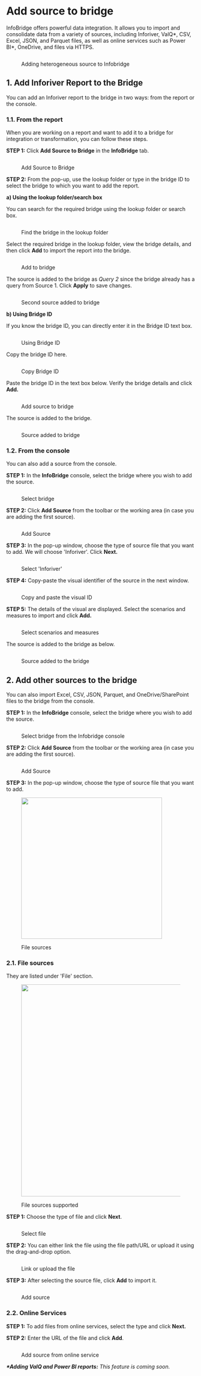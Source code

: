 # Add source to bridge

InfoBridge offers powerful data integration. It allows you to import and consolidate data from a variety of sources, including Inforiver, ValQ\*, CSV, Excel, JSON, and Parquet files, as well as online services such as Power BI\*, OneDrive, and files via HTTPS.

<figure><img src="../.gitbook/assets/image (517).png" alt=""><figcaption><p>Adding heterogeneous source to Infobridge</p></figcaption></figure>

## 1. Add Inforiver Report to the Bridge

You can add an Inforiver report to the bridge in two ways: from the report or the console.

### 1.1. From the report

When you are working on a report and want to add it to a bridge for integration or transformation, you can follow these steps.

**STEP 1:** Click **Add Source to Bridge** in the **InfoBridge** tab.

<figure><img src="../.gitbook/assets/image (795).png" alt=""><figcaption><p>Add Source to Bridge</p></figcaption></figure>

**STEP 2:** From the pop-up, use the lookup folder or type in the bridge ID to select the bridge to which you want to add the report.

**a) Using the lookup folder/search box**

You can search for the required bridge using the lookup folder or search box.

<figure><img src="../.gitbook/assets/image (11) (1) (1) (1).png" alt=""><figcaption><p>Find the bridge in the lookup folder</p></figcaption></figure>

Select the required bridge in the lookup folder, view the bridge details, and then click **Add** to import the report into the bridge.

<figure><img src="../.gitbook/assets/image (14) (1) (1).png" alt=""><figcaption><p>Add to bridge</p></figcaption></figure>

The source is added to the bridge as _Query 2_ since the bridge already has a query from Source 1. Click **Apply** to save changes.

<figure><img src="../.gitbook/assets/image (13) (1) (1).png" alt=""><figcaption><p>Second source added to bridge</p></figcaption></figure>

**b) Using Bridge ID**

If you know the bridge ID, you can directly enter it in the Bridge ID text box.

<figure><img src="../.gitbook/assets/image (797).png" alt=""><figcaption><p>Using Bridge ID</p></figcaption></figure>

Copy the bridge ID here.

<figure><img src="../.gitbook/assets/image (15) (1).png" alt=""><figcaption><p>Copy Bridge ID</p></figcaption></figure>

Paste the bridge ID in the text box below. Verify the bridge details and click **Add.**

<figure><img src="../.gitbook/assets/image (16) (1).png" alt=""><figcaption><p>Add source to bridge</p></figcaption></figure>

The source is added to the bridge.

<figure><img src="../.gitbook/assets/image (17) (1).png" alt=""><figcaption><p>Source added to bridge</p></figcaption></figure>

### 1.2. From the console

You can also add a source from the console.

**STEP 1:** In the **InfoBridge** console, select the bridge where you wish to add the source.&#x20;

<figure><img src="../.gitbook/assets/image (20) (1).png" alt=""><figcaption><p>Select bridge</p></figcaption></figure>

**STEP 2:** Click **Add Source** from the toolbar or the working area (in case you are adding the first source).

<figure><img src="../.gitbook/assets/image (21) (1).png" alt=""><figcaption><p>Add Source</p></figcaption></figure>

**STEP 3:** In the pop-up window, choose the type of source file that you want to add. We will choose 'Inforiver'. Click **Next.**

<figure><img src="../.gitbook/assets/image (22) (1).png" alt=""><figcaption><p>Select 'Inforiver'</p></figcaption></figure>

**STEP 4:** Copy-paste the visual identifier of the source in the next window.

<figure><img src="../.gitbook/assets/image (23) (1).png" alt=""><figcaption><p>Copy and paste the visual ID </p></figcaption></figure>

**STEP 5:** The details of the visual are displayed. Select the scenarios and measures to import and click **Add.**

<figure><img src="../.gitbook/assets/image (4) (1) (1) (1) (1).png" alt=""><figcaption><p>Select scenarios and measures</p></figcaption></figure>

The source is added to the bridge as below.

<figure><img src="../.gitbook/assets/image (1) (1) (1) (1) (1) (1) (1) (1) (1) (1) (1).png" alt=""><figcaption><p>Source added to the bridge</p></figcaption></figure>

## 2. Add other sources to the bridge <a href="#adding-different-sources-to-the-bridge" id="adding-different-sources-to-the-bridge"></a>

You can also import Excel, CSV, JSON, Parquet, and OneDrive/SharePoint files to the bridge from the console.&#x20;

**STEP 1:** In the **InfoBridge** console, select the bridge where you wish to add the source.

<figure><img src="../.gitbook/assets/image (518).png" alt=""><figcaption><p>Select bridge from the Infobridge console</p></figcaption></figure>

**STEP 2:** Click **Add Source** from the toolbar or the working area (in case you are adding the first source).

<figure><img src="../.gitbook/assets/image (719).png" alt=""><figcaption><p>Add Source</p></figcaption></figure>

**STEP 3:** In the pop-up window, choose the type of source file that you want to add.&#x20;

<figure><img src="../.gitbook/assets/image (721).png" alt="" width="375"><figcaption><p>File sources</p></figcaption></figure>

### **2.1. File sources**

They are listed under 'File' section.

<figure><img src="../.gitbook/assets/image (723).png" alt="" width="563"><figcaption><p>File sources supported</p></figcaption></figure>

**STEP 1:** Choose the type of file and click **Next**.&#x20;

<figure><img src="../.gitbook/assets/image (722).png" alt=""><figcaption><p>Select file</p></figcaption></figure>

**STEP 2:** You can either link the file using the file path/URL or upload it using the drag-and-drop option.

<figure><img src="../.gitbook/assets/image (724).png" alt=""><figcaption><p>Link or upload the file</p></figcaption></figure>

**STEP 3:** After selecting the source file, click **Add** to import it.

<figure><img src="../.gitbook/assets/image (725).png" alt=""><figcaption><p>Add source</p></figcaption></figure>

### **2.2. Online Services**

**STEP 1:** To add files from online services, select the type and click **Next.**

**STEP 2:** Enter the URL of the file and click **Add**.

<figure><img src="../.gitbook/assets/image (726).png" alt=""><figcaption><p>Add source from online service</p></figcaption></figure>

_**\*Adding ValQ and Power BI reports:** This feature is coming soon._

